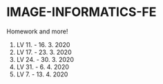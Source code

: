 # IMAGE-INFORMATICS-FE
Homework and more!

1. LV 11. - 16. 3. 2020
2. LV 17. - 23. 3. 2020
3. LV 24. - 30. 3. 2020
4. LV 31. - 6. 4. 2020
5. LV 7. - 13. 4. 2020
